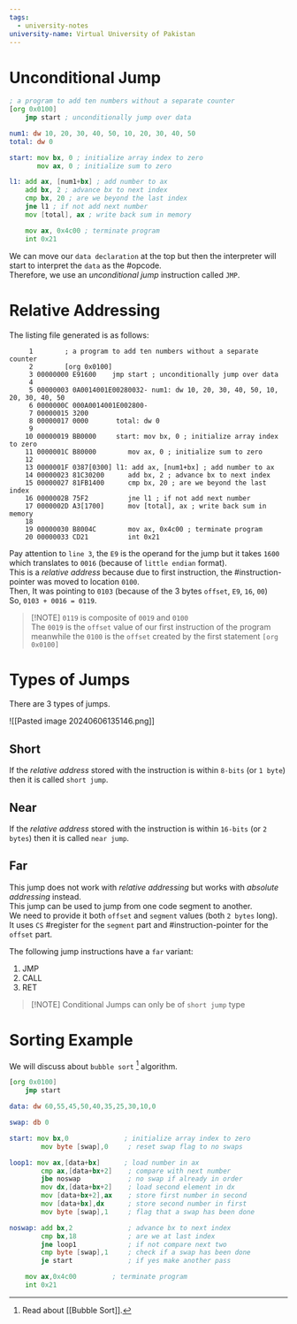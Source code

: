 ```yaml
---
tags:
  - university-notes
university-name: Virtual University of Pakistan
---
```


# Unconditional Jump

```asm
; a program to add ten numbers without a separate counter
[org 0x0100]
	jmp start ; unconditionally jump over data

num1: dw 10, 20, 30, 40, 50, 10, 20, 30, 40, 50
total: dw 0

start: mov bx, 0 ; initialize array index to zero
	   mov ax, 0 ; initialize sum to zero

l1: add ax, [num1+bx] ; add number to ax
	add bx, 2 ; advance bx to next index
	cmp bx, 20 ; are we beyond the last index
	jne l1 ; if not add next number
	mov [total], ax ; write back sum in memory

	mov ax, 0x4c00 ; terminate program
	int 0x21
```

We can move our `data declaration` at the top but then the interpreter will start to interpret the `data` as the #opcode.  
Therefore, we use an _unconditional jump_ instruction called `JMP`.

# Relative Addressing
The listing file generated is as follows:

```
     1        ; a program to add ten numbers without a separate counter
     2        [org 0x0100]
     3 00000000 E91600    jmp start ; unconditionally jump over data
     4          
     5 00000003 0A0014001E00280032- num1: dw 10, 20, 30, 40, 50, 10, 20, 30, 40, 50
     6 0000000C 000A0014001E002800-
     7 00000015 3200        
     8 00000017 0000       total: dw 0
     9          
    10 00000019 BB0000     start: mov bx, 0 ; initialize array index to zero
    11 0000001C B80000        mov ax, 0 ; initialize sum to zero
    12          
    13 0000001F 0387[0300] l1: add ax, [num1+bx] ; add number to ax
    14 00000023 81C30200      add bx, 2 ; advance bx to next index
    15 00000027 81FB1400      cmp bx, 20 ; are we beyond the last index
    16 0000002B 75F2          jne l1 ; if not add next number
    17 0000002D A3[1700]      mov [total], ax ; write back sum in memory
    18          
    19 00000030 B8004C        mov ax, 0x4c00 ; terminate program
    20 00000033 CD21          int 0x21

```

Pay attention to `line 3`, the `E9` is the operand for the jump but it takes `1600` which translates to `0016` (because of `little endian` format).  
This is a _relative address_ because due to first instruction, the #instruction-pointer was moved to location `0100`.  
Then, It was pointing to `0103` (because of the 3 bytes `offset`, `E9`, `16`, `00`)  
So, `0103 + 0016 = 0119`.

>[!NOTE] `0119` is composite of `0019` and `0100`  
>The `0019` is the `offset` value of our first instruction of the program meanwhile the `0100` is the `offset` created by the first statement `[org 0x0100]`

# Types of Jumps
There are 3 types of jumps.

![[Pasted image 20240606135146.png]]

## Short
If the _relative address_ stored with the instruction is within `8-bits` (or `1 byte`) then it is called `short jump`.

## Near
If the _relative address_ stored with the instruction is within `16-bits` (or `2 bytes`) then it is called `near jump`.

## Far
This jump does not work with _relative addressing_ but works with _absolute addressing_ instead.  
This jump can be used to jump from one code segment to another.  
We need to provide it both `offset` and `segment` values (both `2 bytes` long).  
It uses `CS` #register for the `segment` part and #instruction-pointer for the `offset` part.

The following jump instructions have a `far` variant:
1. JMP
2. CALL
3. RET

>[!NOTE] Conditional Jumps can only be of `short jump` type

# Sorting Example
We will discuss about `bubble sort` [^1] algorithm.

```asm
[org 0x0100]
	jmp start

data: dw 60,55,45,50,40,35,25,30,10,0

swap: db 0

start: mov bx,0              ; initialize array index to zero
		mov byte [swap],0     ; reset swap flag to no swaps

loop1: mov ax,[data+bx]      ; load number in ax
		cmp ax,[data+bx+2]    ; compare with next number
		jbe noswap            ; no swap if already in order
		mov dx,[data+bx+2]    ; load second element in dx
		mov [data+bx+2],ax    ; store first number in second
		mov [data+bx],dx      ; store second number in first
		mov byte [swap],1     ; flag that a swap has been done

noswap: add bx,2              ; advance bx to next index
		cmp bx,18             ; are we at last index
		jne loop1             ; if not compare next two
		cmp byte [swap],1     ; check if a swap has been done
		je start              ; if yes make another pass

	mov ax,0x4c00         ; terminate program
	int 0x21

```

[^1]: Read about [[Bubble Sort]].
